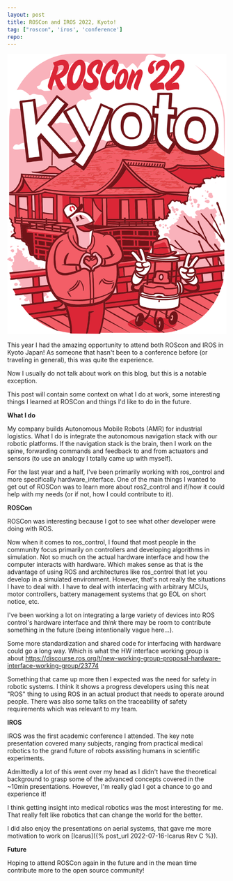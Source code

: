```yaml
---
layout: post
title: ROSCon and IROS 2022, Kyoto!
tag: ["roscon", 'iros', 'conference']
repo: 
---
```


![image not found!](/assets/2022/10/31/ROSCon2022-logo.svg)

This year I had the amazing opportunity to attend both ROScon and IROS in Kyoto Japan! As someone that hasn't been to a conference before (or traveling in general), this was quite the experience.

Now I usually do not talk about work on this blog, but this is a notable exception.

This post will contain some context on what I do at work, some interesting things I learned at ROSCon and things I'd like to do in the future.

**What I do**

My company builds Autonomous Mobile Robots (AMR) for industrial logistics. What I do is integrate the autonomous navigation stack with our robotic platforms. If the navigation stack is the brain, then I work on the spine, forwarding commands and feedback to and from actuators and sensors (to use an analogy I totally came up with myself).

For the last year and a half, I've been primarily working with ros_control and more specifically hardware_interface. One of the main things I wanted to get out of ROSCon was to learn more about ros2_control and if/how it could help with my needs (or if not, how I could contribute to it).

**ROSCon**

ROSCon was interesting because I got to see what other developer were doing with ROS.

Now when it comes to ros_control, I found that most people in the community focus primarily on controllers and developing algorithms in simulation. Not so much on the actual hardware interface and how the computer interacts with hardware. Which makes sense as that is the advantage of using ROS and architectures like ros_control that let you develop in a simulated environment. However, that's not really the situations I have to deal with. I have to deal with interfacing with arbitrary MCUs, motor controllers, battery management systems that go EOL on short notice, etc.

I've been working a lot on integrating a large variety of devices into ROS control's hardware interface and *think* there may be room to contribute something in the future (being intentionally vague here...).

Some more standardization and shared code for interfacing with hardware could go a long way. Which is what the HW interface working group is about https://discourse.ros.org/t/new-working-group-proposal-hardware-interface-working-group/23774

Something that came up more then I expected was the need for safety in robotic systems. I think it shows a progress developers using this neat "ROS" thing to using ROS in an actual product that needs to operate around people. There was also some talks on the traceability of safety requirements which was relevant to my team.

**IROS**

IROS was the first academic conference I attended. The key note presentation covered many subjects, ranging from practical medical robotics to the grand future of robots assisting humans in scientific experiments.

Admittedly a lot of this went over my head as I didn't have the theoretical background to grasp some of the advanced concepts covered in the ~10min presentations. However, I'm really glad I got a chance to go and experience it!

I think getting insight into medical robotics was the most interesting for me. That really felt like robotics that can change the world for the better.

I did also enjoy the presentations on aerial systems, that gave me more motivation to work on [Icarus]({% post_url 2022-07-16-Icarus Rev C %}).

**Future**

Hoping to attend ROSCon again in the future and in the mean time contribute more to the open source community!
